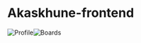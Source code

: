 # Akaskhune-frontend

![Profile](https://raw.githubusercontent.com/gsoosk/Akaskhune-frontend/master/screenshots/Profile.png)![Boards](https://raw.githubusercontent.com/gsoosk/Akaskhune-frontend/master/screenshots/boards.png)

